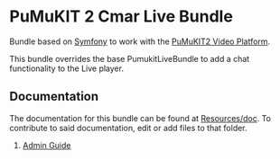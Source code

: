# PuMuKIT 2 Cmar Live Bundle #
Bundle based on [Symfony](http://symfony.com/) to work with the [PuMuKIT2 Video Platform](https://github.com/campusdomar/PuMuKIT2/blob/2.1.x/README.md).

This bundle overrides the base PumukitLiveBundle to add a chat functionality to the Live player.

Documentation
-------------

The documentation for this bundle can be found at [Resources/doc](Resources/doc). To contribute to said documentation, edit or add files to that folder.

1. [Admin Guide](Resources/doc/AdminGuide.md)

